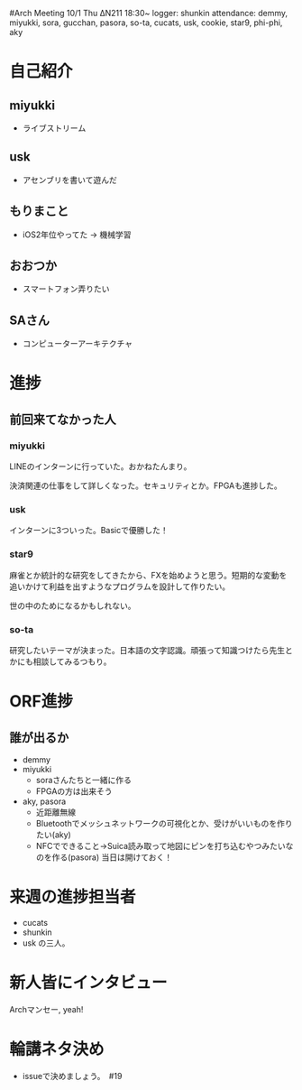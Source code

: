 #Arch Meeting 10/1 Thu ΔN211 18:30~
logger: shunkin
attendance: demmy, miyukki, sora, gucchan, pasora, so-ta, cucats, usk, cookie, star9, phi-phi, aky

# 自己紹介
## miyukki
* ライブストリーム

## usk
* アセンブリを書いて遊んだ

## もりまこと
* iOS2年位やってた -> 機械学習

## おおつか
* スマートフォン弄りたい

## SAさん
* コンピューターアーキテクチャ

# 進捗
## 前回来てなかった人
### miyukki
LINEのインターンに行っていた。おかねたんまり。

決済関連の仕事をして詳しくなった。セキュリティとか。FPGAも進捗した。
### usk
インターンに3ついった。Basicで優勝した！

### star9
麻雀とか統計的な研究をしてきたから、FXを始めようと思う。短期的な変動を追いかけて利益を出すようなプログラムを設計して作りたい。

世の中のためになるかもしれない。

### so-ta
研究したいテーマが決まった。日本語の文字認識。頑張って知識つけたら先生とかにも相談してみるつもり。

# ORF進捗
## 誰が出るか
* demmy
* miyukki
  * soraさんたちと一緒に作る
  * FPGAの方は出来そう
* aky, pasora
  * 近距離無線
  * Bluetoothでメッシュネットワークの可視化とか、受けがいいものを作りたい(aky)
  * NFCでできること->Suica読み取って地図にピンを打ち込むやつみたいなのを作る(pasora)
当日は開けておく！
# 来週の進捗担当者
* cucats
* shunkin
* usk
の三人。

# 新人皆にインタビュー
Archマンセー, yeah!

# 輪講ネタ決め
* issueで決めましょう。　#19
